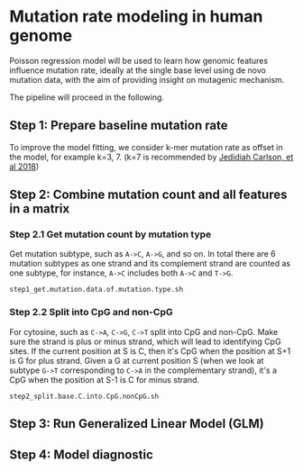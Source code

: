 # Mutation rate modeling in human genome 

Poisson regression model will be used to learn how genomic features influence mutation rate, ideally at the single base level using de novo mutation data, with the aim of providing insight on mutagenic mechanism. 

The pipeline will proceed in the following. 

## Step 1: Prepare baseline mutation rate 

To improve the model fitting, we consider k-mer mutation rate as offset in the model, for example k=3, 7. (k=7 is recommended by [Jedidiah Carlson, et al 2018])

[Jedidiah Carlson, et al 2018]:https://www.nature.com/articles/s41467-018-05936-5

## Step 2: Combine mutation count and all features in a matrix 

### Step 2.1 Get mutation count by mutation type 

Get mutation subtype, such as `A->C`, `A->G`, and so on. In total there are 6 mutation subtypes as one strand and its complement strand are counted as one subtype, for instance, `A->C` includes both `A->C` and `T->G`. 

```
step1_get.mutation.data.of.mutation.type.sh

```

### Step 2.2 Split into CpG and non-CpG

For cytosine, such as `C->A`, `C->G`, `C->T` split into CpG and non-CpG. Make sure the strand is plus or minus strand, which will lead to identifying CpG sites. If the current position at S is C, then it's CpG when the position at S+1 is G for plus strand. Given a G at current position S (when we look at subtype `G->T` corresponding to `C->A` in the complementary strand), it's a CpG when the position at S-1 is C for minus strand.    

```
step2_split.base.C.into.CpG.nonCpG.sh
```

## Step 3: Run Generalized Linear Model (GLM)

## Step 4: Model diagnostic 

